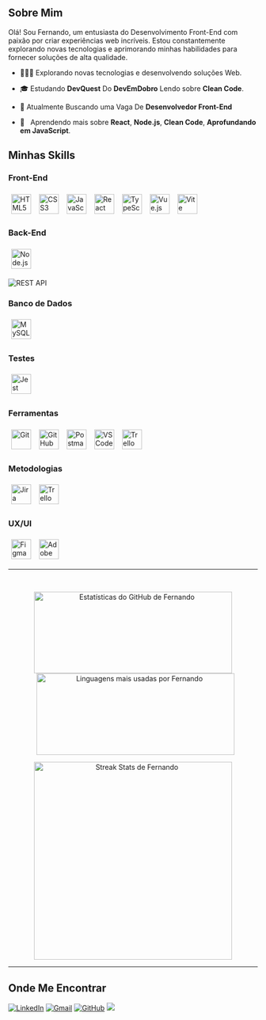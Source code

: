 <h2>Sobre Mim</h2>

Olá! Sou Fernando, um entusiasta do Desenvolvimento Front-End com paixão por criar experiências web incríveis. Estou constantemente explorando novas tecnologias e aprimorando minhas habilidades para fornecer soluções de alta qualidade.

- 👨🏻‍💻 Explorando novas tecnologias e desenvolvendo soluções Web.

- 🎓 Estudando **DevQuest** Do **DevEmDobro** Lendo sobre **Clean Code**.

- 💼 Atualmente Buscando uma Vaga De **Desenvolvedor Front-End**

- 🌱 &nbsp; Aprendendo mais sobre **React**, **Node.js**, **Clean Code**, **Aprofundando em JavaScript**.

<h2>Minhas Skills</h2>

<h3>Front-End</h3>
<div align="left">
  <img alt="HTML5" title="HTML5" width="40" height="40" style="margin:6px" src="https://cdn.jsdelivr.net/gh/devicons/devicon/icons/html5/html5-original.svg" />
  <img alt="CSS3" title="CSS3" width="40" height="40" style="margin:6px" src="https://cdn.jsdelivr.net/gh/devicons/devicon/icons/css3/css3-original.svg" />
  <img alt="JavaScript" title="JavaScript" width="40" height="40" style="margin:6px" src="https://cdn.jsdelivr.net/gh/devicons/devicon/icons/javascript/javascript-original.svg" />
  <img alt="React" title="React" width="40" height="40" style="margin:6px" src="https://cdn.jsdelivr.net/gh/devicons/devicon/icons/react/react-original.svg" />
  <img alt="TypeScript" title="TypeScript" width="40" height="40" style="margin:6px" src="https://cdn.jsdelivr.net/gh/devicons/devicon@latest/icons/typescript/typescript-original.svg" />
  <img alt="Vue.js" title="Vue.js" width="40" height="40" style="margin:6px" src="https://cdn.jsdelivr.net/gh/devicons/devicon@latest/icons/vuejs/vuejs-original.svg" />
  <img alt="Vite" title="Vite" width="40" height="40" style="margin:6px" src="https://cdn.jsdelivr.net/gh/devicons/devicon@latest/icons/vitejs/vitejs-original.svg" />
</div>

<h3>Back-End</h3>
<div align="left">
  <img alt="Node.js" title="Node.js" width="40" height="40" style="margin:6px" src="https://cdn.jsdelivr.net/gh/devicons/devicon/icons/nodejs/nodejs-original.svg" />
</div>

![REST API](https://img.shields.io/badge/REST%20API-333333?style=flat)

<h3>Banco de Dados</h3>
<div align="left">
  <img alt="MySQL" title="MySQL" width="40" height="40" style="margin:6px" src="https://cdn.jsdelivr.net/gh/devicons/devicon/icons/mysql/mysql-original.svg" />
</div>

<h3>Testes</h3>
<div align="left">
  <img alt="Jest" title="Jest" width="40" height="40" style="margin:6px" src="https://cdn.jsdelivr.net/gh/devicons/devicon/icons/jest/jest-plain.svg" />
</div>

<h3>Ferramentas</h3>
<div align="left">
  <img alt="Git" title="Git" width="40" height="40" style="margin:6px" src="https://cdn.jsdelivr.net/gh/devicons/devicon/icons/git/git-original.svg" />
  <img alt="GitHub" title="GitHub" width="40" height="40" style="margin:6px" src="https://cdn.jsdelivr.net/gh/devicons/devicon/icons/github/github-original.svg" />
  <img alt="Postman" title="Postman" width="40" height="40" style="margin:6px" src="https://cdn.jsdelivr.net/gh/devicons/devicon/icons/postman/postman-original.svg" />
  <img alt="VS Code" title="Visual Studio Code" width="40" height="40" style="margin:6px" src="https://cdn.jsdelivr.net/gh/devicons/devicon/icons/vscode/vscode-original.svg" />
  <img alt="Trello" title="Trello" width="40" height="40" style="margin:6px" src="https://cdn.jsdelivr.net/gh/devicons/devicon/icons/trello/trello-plain.svg" />
</div>

<h3>Metodologias</h3>
<div align="left">
  <img alt="Jira" title="Jira (Scrum)" width="40" height="40" style="margin:6px" src="https://cdn.jsdelivr.net/gh/devicons/devicon@latest/icons/jira/jira-original.svg" />
  <img alt="Trello" title="Trello (Kanban)" width="40" height="40" style="margin:6px" src="https://cdn.jsdelivr.net/gh/devicons/devicon@latest/icons/trello/trello-plain.svg" />
</div>

<h3>UX/UI</h3>
<div align="left">
  <img alt="Figma" title="Figma" width="40" height="40" style="margin:6px" src="https://cdn.jsdelivr.net/gh/devicons/devicon@latest/icons/figma/figma-original.svg" />
  <img alt="Adobe XD" title="Adobe XD" width="40" height="40" style="margin:6px" src="https://cdn.jsdelivr.net/gh/devicons/devicon@latest/icons/xd/xd-plain.svg" />
</div>

---

<br/>

<p align="center">
  <img src="https://github-readme-stats.vercel.app/api?username=TI-nando&theme=dracula&show_icons=true&count_private=true&include_all_commits=true" alt="Estatísticas do GitHub de Fernando" width="400" height="165" />
  <img src="https://github-readme-stats.vercel.app/api/top-langs/?username=TI-nando&theme=dracula&layout=compact" alt="Linguagens mais usadas por Fernando" width="400" height="165" style="margin-left: 10px;" />
</p>

<p align="center">
  <img src="https://github-readme-streak-stats.herokuapp.com/?user=TI-nando&theme=dracula" alt="Streak Stats de Fernando" width="400" />
</p>

---

<h2>Onde Me Encontrar</h2>

[![LinkedIn](https://img.shields.io/badge/LinkedIn-0077B5?style=flat&logo=linkedin&logoColor=white)](https://www.linkedin.com/in/fernandohenrique654/)
[![Gmail](https://img.shields.io/badge/Gmail-D14836?style=flat&logo=gmail&logoColor=white)](mailto:fernandoagro.654@gmail.com)
[![GitHub](https://img.shields.io/github/followers/TI-nando?label=follow&style=social)](https://github.com/TI-nando)
![](https://komarev.com/ghpvc/?username=TI-nando&color=006bed)

